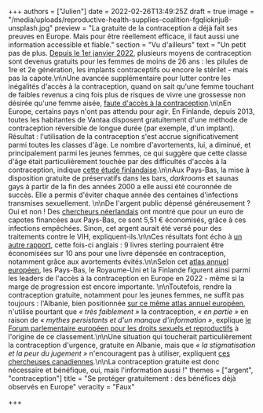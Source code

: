 +++
authors = ["Julien"]
date = 2022-02-26T13:49:25Z
draft = true
image = "/media/uploads/reproductive-health-supplies-coalition-fgqlioknju8-unsplash.jpg"
preview = "La gratuite de la contraception a déjà fait ses preuves en Europe. Mais pour être réellement efficace, il faut aussi une information accessible et fiable."
section = "Vu d'ailleurs"
text = "Un petit pas de plus. [Depuis le 1er janvier 2022](https://www.service-public.fr/particuliers/actualites/A15158), plusieurs moyens de contraception sont devenus gratuits pour les femmes de moins de 26 ans : les pilules de 1re et 2e génération, les implants contraceptifs ou encore le stérilet - mais pas la capote.\n\nUne avancée supplémentaire pour lutter contre les inégalités d'accès à la contraception, quand on sait qu'une femme touchant de faibles revenus a cinq fois plus de risques de vivre une grossesse non désirée qu'une femme aisée, [faute d'accès à la contraception](https://www.brookings.edu/blog/social-mobility-memos/2015/02/26/the-implications-of-inequalities-in-contraception-and-abortion/).\n\nEn Europe, certains pays n'ont pas attendu pour agir. En Finlande, depuis 2013, toutes les habitantes de Vantaa disposent gratuitement d'une méthode de contraception réversible de longue durée (par exemple, d'un implant). Résultat : l'utilisation de la contraception s'est accrue significativement parmi toutes les classes d'âge. Le nombre d'avortements, lui, a diminué, et principalement parmi les jeunes femmes, ce qui suggère que cette classe d'âge était particulièrement touchée par des difficultés d'accès à la contraception, indique [cette étude finlandaise](https://www.ncbi.nlm.nih.gov/pmc/articles/PMC5844404/).\n\nAux Pays-Bas, la mise à disposition gratuite de préservatifs dans les bars, _darkrooms_ et saunas gays à partir de la fin des années 2000 a elle aussi été couronnée de succès. Elle a permis d'éviter chaque année des centaines d'infections transmises sexuellement. \n\nDe l'argent public dépensé généreusement ? Oui et non ! Des [chercheurs néerlandais](https://bmcinfectdis.biomedcentral.com/articles/10.1186/s12879-019-3839-0) ont montré que pour un euro de capotes financées aux Pays-Bas, ce sont 5,51 € économisés, grâce à ces infections empêchées. Sinon, cet argent aurait été versé pour des traitements contre le VIH, expliquent-ils.\n\nCes résultats font écho à [un autre rapport](https://assets.publishing.service.gov.uk/government/uploads/system/uploads/attachment_data/file/730292/contraception_return_on_investment_report.pdf#page=36), cette fois-ci anglais : 9 livres sterling pourraient être économisées sur 10 ans pour une livre dépensée en contraception, notamment grâce aux avortements évités.\n\nSelon cet [atlas annuel européen](https://www.epfweb.org/sites/default/files/2022-02/CCeptionInfoA3_EN%202022%20v10_0.pdf), les Pays-Bas, le Royaume-Uni et la Finlande figurent ainsi parmi les leaders de l'accès à la contraception en Europe en 2022 - même si la marge de progression est encore importante. \n\nToutefois, rendre la contraception gratuite, notamment pour les jeunes femmes, ne suffit pas toujours : l'Albanie, bien positionnée [sur ce même atlas annuel européen](https://www.epfweb.org/sites/default/files/2022-02/CCeptionInfoA3_EN%202022%20v10_0.pdf), n'utilise pourtant que _« très faiblement »_ la contraception, _« en partie »_ en raison de _« mythes persistants et d'un manque d'information »_, explique [le Forum parlementaire européen pour les droits sexuels et reproductifs](https://www.epfweb.org/node/714) à l'origine de ce classement.\n\nUne situation qui toucherait particulièrement la contraception d'urgence, gratuite en Albanie, mais que _« la stigmatisation et la peur du jugement »_ n'encouragent pas à utiliser, expliquent [ces chercheuses canadiennes](https://pubmed.ncbi.nlm.nih.gov/29654750/).\n\nLa contraception gratuite est donc nécessaire et bénéfique, oui, mais l'information aussi !"
themes = ["argent", "contraception"]
title = "Se protéger gratuitement : des bénéfices déjà observés en Europe"
veracity = "Faux"

+++
